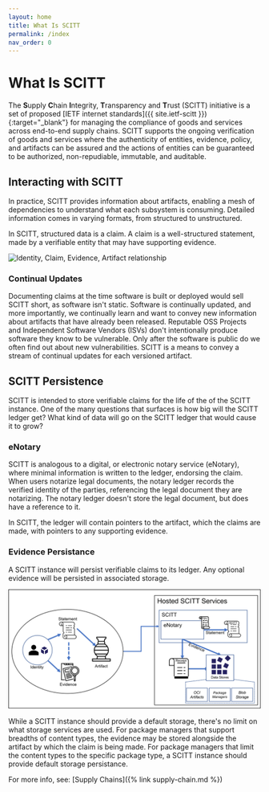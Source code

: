 ```yaml
---
layout: home
title: What Is SCITT
permalink: /index
nav_order: 0
---
```


# What Is SCITT

The **S**upply **C**hain **I**ntegrity, **T**ransparency and **T**rust (SCITT) initiative is a set of proposed [IETF internet standards]({{ site.ietf-scitt }}){:target="_blank"} for managing the compliance of goods and services across end-to-end supply chains.
SCITT supports the ongoing verification of goods and services where the authenticity of entities, evidence, policy, and artifacts can be assured and the actions of entities can be guaranteed to be authorized, non-repudiable, immutable, and auditable.

## Interacting with SCITT

In practice, SCITT provides information about artifacts, enabling a mesh of dependencies to understand what each subsystem is consuming.
Detailed information comes in varying formats, from structured to unstructured.

In SCITT, structured data is a claim. A claim is a well-structured statement, made by a verifiable entity that may have supporting evidence.

<img src="./assets/claims-evidence-relationship.png" alt="Identity, Claim, Evidence, Artifact relationship" style="width:300px;"/>

### Continual Updates

Documenting claims at the time software is built or deployed would sell SCITT short, as software isn't static. Software is continually updated, and more importantly, we continually learn and want to convey new information about artifacts that have already been released. Reputable OSS Projects and Independent Software Vendors (ISVs) don't intentionally produce software they know to be vulnerable. Only after the software is public do we often find out about new vulnerabilities. SCITT is a means to convey a stream of continual updates for each versioned artifact.

## SCITT Persistence

SCITT is intended to store verifiable claims for the life of the of the SCITT instance. One of the many questions that surfaces is how big will the SCITT ledger get? What kind of data will go on the SCITT ledger that would cause it to grow?

### eNotary

SCITT is analogous to a digital, or electronic notary service (eNotary), where minimal information is written to the ledger, endorsing the claim. When users notarize legal documents, the notary ledger records the verified identity of the parties, referencing the legal document they are notarizing. The notary ledger doesn't store the legal document, but does have a reference to it. 

In SCITT, the ledger will contain pointers to the artifact, which the claims are made, with pointers to any supporting evidence.

### Evidence Persistance

A SCITT instance will persist verifiable claims to its ledger. Any optional evidence will be persisted in associated storage. 

<img src="./assets/scitt-persistence.png" alt="SCITT persistance" style="width:600px;"/>

While a SCITT instance should provide a default storage, there's no limit on what storage services are used. For package managers that support breadths of content types, the evidence may be stored alongside the artifact by which the claim is being made. For package managers that limit the content types to the specific package type, a SCITT instance should provide default storage persistance.

For more info, see: [Supply Chains]({% link supply-chain.md %})